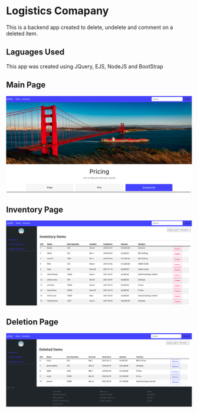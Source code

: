 # Logistics Comapany

This is a backend app created to delete, undelete and comment on a deleted item.

## Laguages Used
This app was created using JQuery, EJS, NodeJS and BootStrap

## Main Page
![Main](https://github.com/Rofiat369/logisticsCompany/blob/master/public/img/mainpage.png)


## Inventory Page
![Inventory](https://github.com/Rofiat369/logisticsCompany/blob/master/public/img/inventoryPage.png)

## Deletion Page
![Restore](https://github.com/Rofiat369/logisticsCompany/blob/master/public/img/deletedItems.png)
